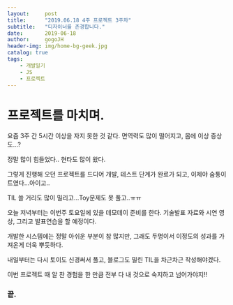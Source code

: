 ```yaml
---
layout:     post
title:      "2019.06.18 4주 프로젝트 3주차"
subtitle:   "디자이너를 존경합니다."
date:       2019-06-18
author:     gogoJH
header-img: img/home-bg-geek.jpg
catalog: true
tags:
    - 개발일기
    - JS
    - 프로젝트
---
```


# 프로젝트를 마치며.

요즘 3주 간 5시간 이상을 자지 못한 것 같다. 면역력도 많이 떨어지고, 몸에 이상 증상도...?

정말 많이 힘들었다.. 현타도 많이 왔다.

그렇게 진행해 오던 프로젝트를 드디어 개발, 테스트 단계가 완료가 되고, 이제야 숨통이 트였다...아이고..

TIL 쓸 거리도 많이 밀리고...Toy문제도 못 풀고..ㅠㅠ

오늘 저녁부터는 이번주 토요일에 있을 데모데이 준비를 한다. 기술발표 자료와 시연 영상, 그리고 발표연습을 할 예정이다.

개발한 시스템에는 정말 아쉬운 부분이 참 많지만, 그래도 두명이서 이정도의 성과를 가져온게 더욱 뿌듯하다.

내일부터는 다시 토이도 신경써서 풀고, 블로그도 밀린 TIL을 차근차근 작성해야겠다.

이번 프로젝트 때 알 찬 경험을 한 만큼 전부 다 내 것으로 숙지하고 넘어가야지!!

### 끝.
<!--stackedit_data:
eyJoaXN0b3J5IjpbLTMwNTkzMjYxNl19
-->